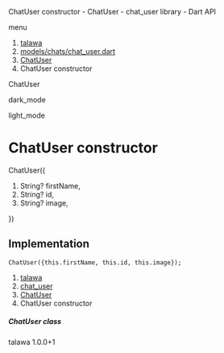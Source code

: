 




ChatUser constructor - ChatUser - chat\_user library - Dart API







menu

1. [talawa](../../index.html)
2. [models/chats/chat\_user.dart](../../models_chats_chat_user/models_chats_chat_user-library.html)
3. [ChatUser](../../models_chats_chat_user/ChatUser-class.html)
4. ChatUser constructor

ChatUser


dark\_mode

light\_mode




# ChatUser constructor


ChatUser({

1. String? firstName,
2. String? id,
3. String? image,

})

## Implementation

```
ChatUser({this.firstName, this.id, this.image});
```

 


1. [talawa](../../index.html)
2. [chat\_user](../../models_chats_chat_user/models_chats_chat_user-library.html)
3. [ChatUser](../../models_chats_chat_user/ChatUser-class.html)
4. ChatUser constructor

##### ChatUser class





talawa
1.0.0+1






